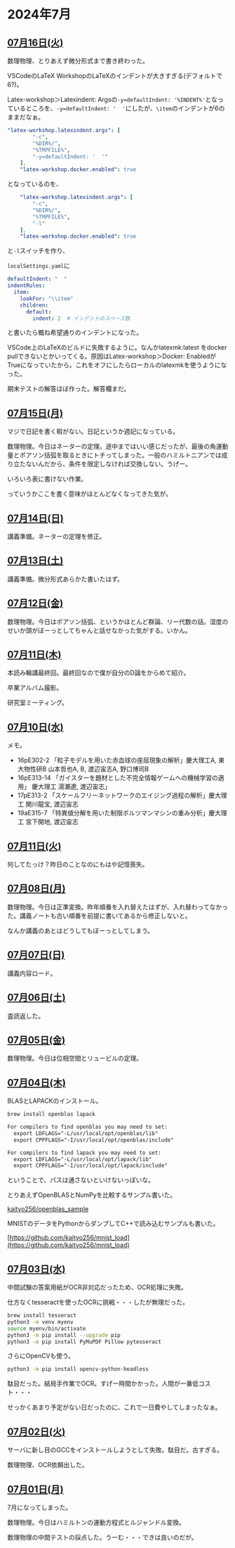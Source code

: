 # 2024年7月

## [07月16日(火)](#16) <a id="16"></a>

数理物理、とりあえず微分形式まで書き終わった。

VSCodeのLaTeX WorkshopのLaTeXのインデントが大きすぎる(デフォルトで6?)。

Latex-workshop＞Latexindent: Argsの`-y=defaultIndent: '%INDENT%'`となっているところを、`-y=defaultIndent: '  '`にしたが、`\item`のインデントが6のままだなぁ。


```yaml
"latex-workshop.latexindent.args": [
        "-c",
        "%DIR%/",
        "%TMPFILE%",
        "-y=defaultIndent: '  '"
    ],
    "latex-workshop.docker.enabled": true
```

となっているのを、

```yaml
    "latex-workshop.latexindent.args": [
        "-c",
        "%DIR%/",
        "%TMPFILE%",
        "-l"
    ],
    "latex-workshop.docker.enabled": true
```

と`-l`スイッチを作り、

`localSettings.yaml`に

```yaml
defaultIndent: "  "
indentRules:
  item:
    lookFor: "\\item"
    children:
      default:
        indent: 2  # インデントのスペース数
```

と書いたら概ね希望通りのインデントになった。

VSCode上のLaTeXのビルドに失敗するように。なんかlatexmk:latest をdocker pullできないとかいってくる。原因はLatex-workshop＞Docker: EnabledがTrueになっていたから。これをオフにしたらローカルのlatexmkを使うようになった。

期末テストの解答ほぼ作った。解答欄まだ。

## [07月15日(月)](#15) <a id="15"></a>

マジで日記を書く暇がない。日記というか週記になっている。

数理物理。今日はネーターの定理。途中まではいい感じだったが、最後の角運動量とポアソン括弧を取るときにトチってしまった。一般のハミルトニアンでは成り立たないんだから、条件を限定しなければ交換しない。うげー。

いろいろ表に書けない作業。

っていうかここを書く意味がほとんどなくなってきた気が。

## [07月14日(日)](#14) <a id="14"></a>

講義準備。ネーターの定理を修正。

## [07月13日(土)](#13) <a id="13"></a>

講義準備。微分形式あらかた書いたはず。

## [07月12日(金)](#12) <a id="12"></a>

数理物理。今日はポアソン括弧、というかほとんど群論、リー代数の話。湿度のせいか頭がぼーっとしてちゃんと話せなかった気がする。いかん。

## [07月11日(木)](#11) <a id="11"></a>

本読み輪講最終回。最終回なので僕が自分のD論をからめて紹介。

卒業アルバム撮影。

研究室ミーティング。

## [07月10日(水)](#10) <a id="10"></a>

メモ。

* 16pE302-2 「粒子モデルを用いた赤血球の座屈現象の解析」慶大理工A, 東大物性研B
山本哲也A, B, 渡辺宙志A, 野口博司B
* 16pE313-14 「ガイスターを題材とした不完全情報ゲームへの機械学習の適用」 慶大理工 湯瀬遼, 渡辺宙志」
* 17pE313-2 「スケールフリーネットワークのエイジング過程の解析」慶大理工 関川龍宝, 渡辺宙志
* 19aE315-7 「特異値分解を用いた制限ボルツマンマシンの重み分析」慶大理工 宮下開地, 渡辺宙志

## [07月11日(火)](#11) <a id="11"></a>

何してたっけ？昨日のことなのにもはや記憶喪失。

## [07月08日(月)](#08) <a id="08"></a>

数理物理。今日は正準変換。昨年順番を入れ替えたはずが、入れ替わってなかった。講義ノートも古い順番を前提に書いてあるから修正しないと。

なんか講義のあとはどうしてもぼーっとしてしまう。

## [07月07日(日)](#07) <a id="07"></a>

講義内容ロード。

## [07月06日(土)](#06) <a id="06"></a>

査読返した。

## [07月05日(金)](#05) <a id="05"></a>

数理物理。今日は位相空間とリュービルの定理。

## [07月04日(木)](#04) <a id="04"></a>

BLASとLAPACKのインストール。

```sh
brew install openblas lapack
```

```txt
For compilers to find openblas you may need to set:
  export LDFLAGS="-L/usr/local/opt/openblas/lib"
  export CPPFLAGS="-I/usr/local/opt/openblas/include"

For compilers to find lapack you may need to set:
  export LDFLAGS="-L/usr/local/opt/lapack/lib"
  export CPPFLAGS="-I/usr/local/opt/lapack/include"
```

ということで、パスは通さないといけないっぽいな。

とりあえずOpenBLASとNumPyを比較するサンプル書いた。

[kaityo256/openblas_sample](https://github.com/kaityo256/openblas_sample)

MNISTのデータをPythonからダンプしてC++で読み込むサンプルも書いた。

[https://github.com/kaityo256/mnist_load](https://github.com/kaityo256/mnist_load)

## [07月03日(水)](#03) <a id="03"></a>

中間試験の答案用紙がOCR非対応だったため、OCR処理に失敗。

仕方なくtesseractを使ったOCRに挑戦・・・したが無理だった。

```sh
brew install tesseract
python3 -m venv myenv
source myenv/bin/activate
python3 -m pip install --upgrade pip
python3 -m pip install PyMuPDF Pillow pytesseract
```

さらにOpenCVも使う。

```sh
python3 -m pip install opencv-python-headless
```

駄目だった。結局手作業でOCR。すげー時間かかった。人間が一番低コスト・・・

せっかくあまり予定がない日だったのに、これで一日費やしてしまったなぁ。

## [07月02日(火)](#02) <a id="02"></a>

サーバに新し目のGCCをインストールしようとして失敗。駄目だ。古すぎる。

数理物理、OCR依頼出した。

## [07月01日(月)](#01) <a id="01"></a>

7月になってしまった。

数理物理。今日はハミルトンの運動方程式とルジャンドル変換。

数理物理の中間テストの採点した。うーむ・・・できは良いのだが。

